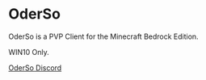 # OderSo
OderSo is a PVP Client for the Minecraft Bedrock Edition.

WIN10 Only.

[OderSo Discord](https://discord.gg/VKHR9CKaCN)
